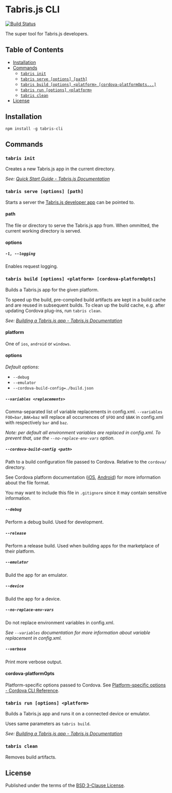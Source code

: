 # Tabris.js CLI

[![Build Status](https://travis-ci.org/eclipsesource/tabris-js-cli.svg?branch=master)](https://travis-ci.org/eclipsesource/tabris-js-cli)

The super tool for Tabris.js developers.

## Table of Contents
* [Installation](#installation)
* [Commands](#commands)
  + [`tabris init`](#tabris-init)
  + [`tabris serve [options] [path]`](#tabris-serve-options-path)
  + [`tabris build [options] <platform> [cordova-platformOpts...]`](#tabris-build-options-platform-cordova-platformopts)
  + [`tabris run [options] <platform>`](#tabris-run-options-platform)
  + [`tabris clean`](#tabris-clean)
* [License](#license)

## Installation

`npm install -g tabris-cli`

## Commands

### `tabris init`

Creates a new Tabris.js app in the current directory.

*See: [Quick Start Guide - Tabris.js Documentation](https://tabrisjs.com/documentation/2.0/getting-started.html)*

### `tabris serve [options] [path]`

Starts a server the [Tabris.js developer app](https://tabrisjs.com/documentation/2.0/developer-app) can be pointed to.

#### path

The file or directory to serve the Tabris.js app from. When ommitted, the current working directory is served.

#### options

##### `-l, --logging`

Enables request logging.

### `tabris build [options] <platform> [cordova-platformOpts]`

Builds a Tabris.js app for the given platform.

To speed up the build, pre-compiled build artifacts are kept in a build cache and are reused in subsequent builds. To clean up the build cache, e.g. after updating Cordova plug-ins, run `tabris clean`.

*See: [Building a Tabris.js app - Tabris.js Documentation](https://tabrisjs.com/documentation/2.0/build.html)*

#### platform

One of `ios`, `android` or `windows`.

#### options

*Default options*:

  * `--debug`
  * `--emulator`
  * `--cordova-build-config=./build.json`

##### `--variables <replacements>`

Comma-separated list of variable replacements in config.xml. `--variables FOO=bar,BAK=baz` will replace all occurrences of `$FOO` and `$BAK` in config.xml with respectively `bar` and `baz`.

*Note: per default all environment variables are replaced in config.xml. To prevent that, use the `--no-replace-env-vars` option.*

##### `--cordova-build-config <path>`

Path to a build configuration file passed to Cordova. Relative to the `cordova/` directory.

See Cordova platform documentation ([iOS](https://cordova.apache.org/docs/en/6.x/guide/platforms/ios/index.html#using-buildjson), [Android](https://cordova.apache.org/docs/en/6.x/guide/platforms/android/index.html#using-buildjson)) for more information about the file format.

You may want to include this file in `.gitignore` since it may contain sensitive information.

##### `--debug`

Perform a debug build. Used for development.

##### `--release`

Perform a release build. Used when building apps for the marketplace of their platform.

##### `--emulator`

Build the app for an emulator.

##### `--device`

Build the app for a device.

##### `--no-replace-env-vars`

Do not replace environment variables in config.xml.

*See `--variables` documentation for more information about variable replacement in config.xml.*

##### `--verbose`

Print more verbose output.

#### cordova-platformOpts

Platform-specific options passed to Cordova. See [Platform-specific options - Cordova CLI Reference](https://cordova.apache.org/docs/en/6.x/reference/cordova-cli/#platform-specific-options).

### `tabris run [options] <platform>`

Builds a Tabris.js app and runs it on a connected device or emulator.

Uses same parameters as `tabris build`.

*See: [Building a Tabris.js app - Tabris.js Documentation](https://tabrisjs.com/documentation/2.0/build.html)*

### `tabris clean`

Removes build artifacts.

## License

Published under the terms of the [BSD 3-Clause License](LICENSE).
